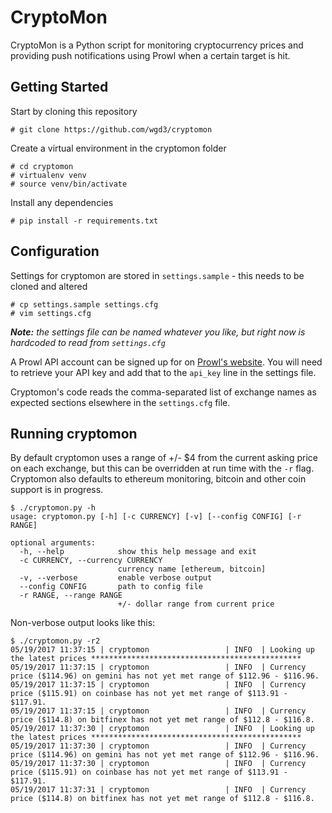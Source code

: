 # CryptoMon

CryptoMon is a Python script for monitoring cryptocurrency prices and providing push notifications using Prowl when a certain target is hit.

## Getting Started
Start by cloning this repository
```
# git clone https://github.com/wgd3/cryptomon
```
Create a virtual environment in the cryptomon folder
```
# cd cryptomon
# virtualenv venv
# source venv/bin/activate
```
Install any dependencies
```
# pip install -r requirements.txt
```
## Configuration
Settings for cryptomon are stored in `settings.sample` - this needs to be cloned and altered
```
# cp settings.sample settings.cfg
# vim settings.cfg
```
*__Note:__ the settings file can be named whatever you like, but right now is hardcoded to read from `settings.cfg`*

A Prowl API account can be signed up for on [Prowl's website](https://www.prowlapp.com/). You will need to retrieve your API key and add that to the `api_key` line in the settings file.

Cryptomon's code reads the comma-separated list of exchange names as expected sections elsewhere in the `settings.cfg` file.

## Running cryptomon
By default cryptomon uses a range of +/- $4 from the current asking price on each exchange, but this can be overridden at run time with the `-r` flag. Cryptomon also defaults to ethereum monitoring, bitcoin and other coin support is in progress.
```
$ ./cryptomon.py -h
usage: cryptomon.py [-h] [-c CURRENCY] [-v] [--config CONFIG] [-r RANGE]

optional arguments:
  -h, --help            show this help message and exit
  -c CURRENCY, --currency CURRENCY
                        currency name [ethereum, bitcoin]
  -v, --verbose         enable verbose output
  --config CONFIG       path to config file
  -r RANGE, --range RANGE
                        +/- dollar range from current price
```
Non-verbose output looks like this:
```
$ ./cryptomon.py -r2
05/19/2017 11:37:15 | cryptomon                 | INFO  | Looking up the latest prices ***********************************************
05/19/2017 11:37:15 | cryptomon                 | INFO  | Currency price ($114.96) on gemini has not yet met range of $112.96 - $116.96.
05/19/2017 11:37:15 | cryptomon                 | INFO  | Currency price ($115.91) on coinbase has not yet met range of $113.91 - $117.91.
05/19/2017 11:37:15 | cryptomon                 | INFO  | Currency price ($114.8) on bitfinex has not yet met range of $112.8 - $116.8.
05/19/2017 11:37:30 | cryptomon                 | INFO  | Looking up the latest prices ***********************************************
05/19/2017 11:37:30 | cryptomon                 | INFO  | Currency price ($114.96) on gemini has not yet met range of $112.96 - $116.96.
05/19/2017 11:37:30 | cryptomon                 | INFO  | Currency price ($115.91) on coinbase has not yet met range of $113.91 - $117.91.
05/19/2017 11:37:31 | cryptomon                 | INFO  | Currency price ($114.8) on bitfinex has not yet met range of $112.8 - $116.8.
```
